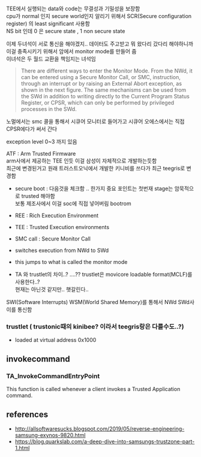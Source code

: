 # 


TEE에서 실행되는 data와 code는 무결성과 기밀성을 보장함   
cpu가 normal 인지 secure world인지 알리기 위해서 SCR(Secure configuration register) 의 least significant 사용함   
NS bit 인데 0 은 secure state , 1 non secure state  

이제 두녀석이 서로 통신을 해야겠지..  데이터도 주고받고 뭐 왔다리 갔다리 해야하니까    
이걸 충족시키기 위해서 암에서 monitor mode를 만들어 줌  
이녀석은 두 월드 교환을 책임지는 녀석임   

> There are different ways to enter the Monitor Mode. From the NWd, it can be entered using a Secure Monitor Call, or SMC, instruction, through an interrupt or by raising an External Abort exception, as shown in the next figure. The same mechanisms can be used from the SWd in addition to writing directly to the Current Program Status Register, or CPSR, which can only be performed by privileged processes in the SWd.

노멀에서는 smc 콜을 통해서 시큐어 모니터로 들어가고 시큐어 오에스에서는 직접 CPSR에다가 써서 간다   

exception level 0~3 까지 있음 

ATF : Arm Trusted Firmware   
arm사에서 제공하는  TEE 인듯 이걸 삼성이 자체적으로 개발하는듯함   
최근에 변경된거고 원래 트러스트오닉에서 개발한 키니비를 쓰다가 최근 teegris로 변경함  


- secure boot : 다음것을 체크함 .. 한가지 중요 포인트는 첫번재 stage는 암묵적으로 trusted 해야함   
  보통 제조사에서 이걸 soc에 직접 넣어버림 bootrom 

- REE : Rich Execution Environment
- TEE : Trusted Execution environments  
- SMC call : Secure Monitor Call   
- switches execution from NWd to SWd  
- this jumps to what is called the monitor mode   
- TA 와 trustlet의 차이..?  ....?? 
trustlet은 movicore loadable format(MCLF)를 사용한다..?  
현재는 아닌것 같지만.. 햇갈린다..  

SWI(Software Interrupts) WSM(World Shared Memory)를 통해서 NWd SWd사이를 통신함  

### trustlet ( trustonic때의 kinibee? 이라서 teegris랑은 다를수도..?)
- loaded at virtual address 0x1000



## invokecommand 
### TA_InvokeCommandEntryPoint 
This function is called whenever a client invokes a Trusted Application command. 




## references
- http://allsoftwaresucks.blogspot.com/2019/05/reverse-engineering-samsung-exynos-9820.html
- https://blog.quarkslab.com/a-deep-dive-into-samsungs-trustzone-part-1.html
